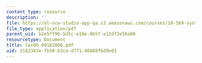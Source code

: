 ```yaml
---
content_type: resource
description: ''
file: https://ol-ocw-studio-app-qa.s3.amazonaws.com/courses/10-569-synthesis-of-polymers-fall-2006/2182343efb30b3cad77146888fbd9e03_lec06_09182006.pdf
file_type: application/pdf
parent_uid: b2e5ff96-5d5c-e10e-8b5f-e12d72e56a00
resourcetype: Document
title: lec06_09182006.pdf
uid: 2182343e-fb30-b3ca-d771-46888fbd9e03
---
```

